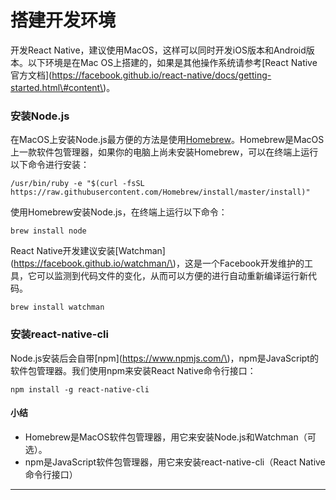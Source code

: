 # 搭建开发环境

开发React Native，建议使用MacOS，这样可以同时开发iOS版本和Android版本。以下环境是在Mac OS上搭建的，如果是其他操作系统请参考\[React Native官方文档\]\(https://facebook.github.io/react-native/docs/getting-started.html\#content\)。

### 安装Node.js

在MacOS上安装Node.js最方便的方法是使用[Homebrew](http://brew.sh/)。Homebrew是MacOS上一款软件包管理器，如果你的电脑上尚未安装Homebrew，可以在终端上运行以下命令进行安装：

```
/usr/bin/ruby -e "$(curl -fsSL https://raw.githubusercontent.com/Homebrew/install/master/install)"
```

使用Homebrew安装Node.js，在终端上运行以下命令：

```
brew install node
```

React Native开发建议安装\[Watchman\]\(https://facebook.github.io/watchman/\)，这是一个Facebook开发维护的工具，它可以监测到代码文件的变化，从而可以方便的进行自动重新编译运行新代码。

```
brew install watchman
```

### 安装react-native-cli

Node.js安装后会自带\[npm\]\(https://www.npmjs.com/\)，npm是JavaScript的软件包管理器。我们使用npm来安装React Native命令行接口：

```
npm install -g react-native-cli
```

#### 小结

* Homebrew是MacOS软件包管理器，用它来安装Node.js和Watchman（可选）。
* npm是JavaScript软件包管理器，用它来安装react-native-cli（React Native命令行接口）

---



